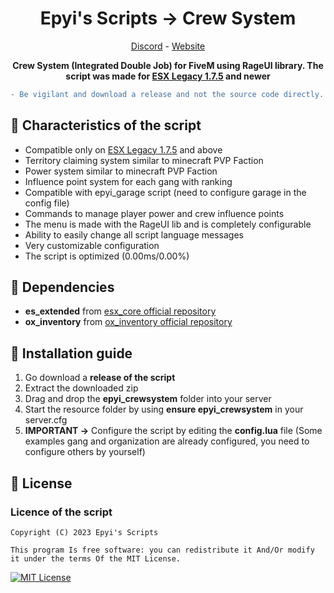 <h1 align='center'>Epyi's Scripts → Crew System</a></h1>
<p align='center'><a href='https://discord.gg/VyRPheG6Es'>Discord</a> - <a href='https://work-fivem.fr/'>Website</a></b></h5>

<p align='center'><b>Crew System (Integrated Double Job) for FiveM using RageUI library. The script was made for <a href="https://github.com/esx-framework/esx_core">ESX Legacy 1.7.5</a> and newer</b></p>

```diff
- Be vigilant and download a release and not the source code directly.
```
## 👀 Characteristics of the script
- Compatible only on <a href="https://github.com/esx-framework/esx_core">ESX Legacy 1.7.5</a> and above
- Territory claiming system similar to minecraft PVP Faction
- Power system similar to minecraft PVP Faction
- Influence point system for each gang with ranking
- Compatible with epyi_garage script (need to configure garage in the config file)
- Commands to manage player power and crew influence points
- The menu is made with the RageUI lib and is completely configurable
- Ability to easily change all script language messages
- Very customizable configuration
- The script is optimized (0.00ms/0.00%)

## 💾 Dependencies
- **es_extended** from <a href="https://github.com/esx-framework/esx_core">esx_core official repository</a>
- **ox_inventory** from <a href="https://github.com/overextended/ox_inventory">ox_inventory official repository</a>
## 🔧 Installation guide
1. Go download a **release of the script**
2. Extract the downloaded zip
3. Drag and drop the **epyi_crewsystem** folder into your server
4. Start the resource folder by using **ensure epyi_crewsystem** in your server.cfg
5. **IMPORTANT →** Configure the script by editing the **config.lua** file (Some examples gang and organization are already configured, you need to configure others by yourself)
## 📜 License
### Licence of the script
    Copyright (C) 2023 Epyi's Scripts

    This program Is free software: you can redistribute it And/Or modify it under the terms Of the MIT License.
[![MIT License](https://img.shields.io/badge/License-MIT-green.svg)](https://github.com/epyis-scripts/epyi_administration/blob/main/LICENSE)
